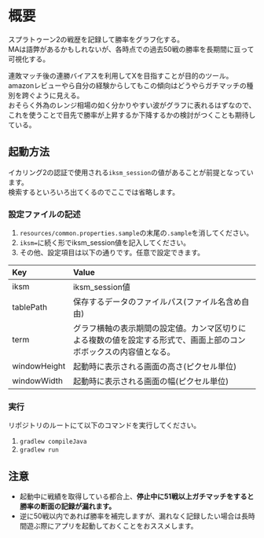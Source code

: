 # 概要

スプラトゥーン2の戦歴を記録して勝率をグラフ化する。  
MAは語弊があるかもしれないが、各時点での過去50戦の勝率を長期間に亘って可視化する。  

連敗マッチ後の連勝バイアスを利用してXを目指すことが目的のツール。  
amazonレビューやら自分の経験からしてもこの傾向はどうやらガチマッチの種別を跨ぐように見える。  
おそらく外為のレンジ相場の如く分かりやすい波がグラフに表れるはずなので、  
これを使うことで目先で勝率が上昇するか下降するかの検討がつくことも期待している。

## 起動方法

イカリング2の認証で使用される`iksm_session`の値があることが前提となっています。  
検索するといろいろ出てくるのでここでは省略します。  

### 設定ファイルの記述

1. `resources/common.properties.sample`の末尾の`.sample`を消してください。
2. `iksm=`に続く形でiksm_session値を記入してください。
3. その他、設定項目は以下の通りです。任意で設定できます。  

|Key|Value|
|:---|:---|
|iksm|iksm_session値|
|tablePath|保存するデータのファイルパス(ファイル名含め自由)|
|term|グラフ横軸の表示期間の設定値。カンマ区切りによる複数の値を設定する形式で、画面上部のコンボボックスの内容値となる。|
|windowHeight|起動時に表示される画面の高さ(ピクセル単位)|
|windowWidth|起動時に表示される画面の幅(ピクセル単位)|

### 実行

リポジトリのルートにて以下のコマンドを実行してください。

1. `gradlew compileJava`
2. `gradlew run`

## 注意

- 起動中に戦績を取得している都合上、**停止中に51戦以上ガチマッチをすると勝率の断面の記録が漏れます。**  
- 逆に50戦以内であれば勝率を補完しますが、漏れなく記録したい場合は長時間遊ぶ際にアプリを起動しておくことをおススメします。
